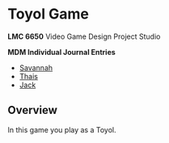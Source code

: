 # Toyol Game

<b>LMC 6650</b> Video Game Design Project Studio

<b>MDM Individual Journal Entries</b>

- [Savannah](MDM/Savannah/Journal_Entries.md)
- [Thais](MDM/Thais)
- [Jack]()

## Overview

In this game you play as a Toyol. 
